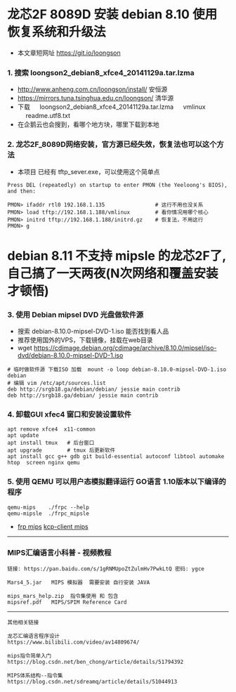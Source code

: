 # 龙芯2F 8089D 安装 debian 8.10 使用恢复系统和升级法
- 本文章短网址  https://git.io/loongson
### 1. 搜索 loongson2_debian8_xfce4_20141129a.tar.lzma  
-	http://www.anheng.com.cn/loongson/install/      安恒源
- https://mirrors.tuna.tsinghua.edu.cn/loongson/  清华源
- 下载 　 loongson2_debian8_xfce4_20141129a.tar.lzma  　 vmlinux  　 readme.utf8.txt
- 在企鹅云也会搜到，看哪个地方块，哪里下载到本地

### 2. 龙芯2F_8089D网络安装，官方源已经失效，恢复法也可以这个方法
- 本项目 已经有 tftp_sever.exe，可以使用这个简单点
```
Press DEL (repeatedly) on startup to enter PMON (the Yeeloong's BIOS), and then:

PMON> ifaddr rtl0 192.168.1.135                # 这行不用也没关系 
PMON> load tftp://192.168.1.188/vmlinux        # 看你情况用哪个核心
PMON> initrd tftp://192.168.1.188/initrd.gz    # 恢复法，不用这行
PMON> g
```

# debian 8.11 不支持 mipsle 的龙芯2F了,自己搞了一天两夜(N次网络和覆盖安装才顿悟)

### 3. 使用 Debian mipsel DVD 光盘做软件源
- 搜索 debian-8.10.0-mipsel-DVD-1.iso 能否找到看人品
- 推荐使用国外的VPS，下载镜像，挂载在web目录
- wget https://cdimage.debian.org/cdimage/archive/8.10.0/mipsel/iso-dvd/debian-8.10.0-mipsel-DVD-1.iso

```
# 临时做软件源 下载ISO 加载  mount -o loop debian-8.10.0-mipsel-DVD-1.iso debian
# 编辑 vim /etc/apt/sources.list
deb http://srgb18.ga/debian/debian/ jessie main contrib
deb http://srgb18.ga/debian/ jessie main contrib
```

### 4.  卸载GUI xfec4 窗口和安装设置软件
```
apt remove xfce4  x11-common 
apt update
apt install tmux   # 后台窗口
apt upgrade        # tmux 后更新软件
apt install gcc g++ gdb git build-essential autoconf libtool automake  htop  screen nginx qemu 
```

### 5. 使用 QEMU 可以用户态模拟翻译运行 GO语言 1.10版本以下编译的程序
```
qemu-mips    ./frpc --help 
qemu-mipsle  ./frpc_mipsle
```
- [frp  mips](https://github.com/hongwenjun/srgb/tree/master/loongson-2f/frp)    [kcp-client mips](https://github.com/hongwenjun/srgb/raw/master/loongson-2f/bin/kcp-client)

----
### MIPS汇编语言小科普 - 视频教程
```
链接: https://pan.baidu.com/s/1gRNMUpoZtZulmHv7PwkLtQ 密码: ygce

Mars4_5.jar   MIPS 模拟器  需要安装 自行安装 JAVA

mips_mars_help.zip  指令集使用 和 包含
mipsref.pdf   MIPS/SPIM Reference Card
```
----
```
其他相关链接

龙芯汇编语言程序设计
https://www.bilibili.com/video/av14809674/

mips指令简单入门
https://blog.csdn.net/ben_chong/article/details/51794392

MIPS体系结构--指令集
https://blog.csdn.net/sdreamq/article/details/51044913
```

